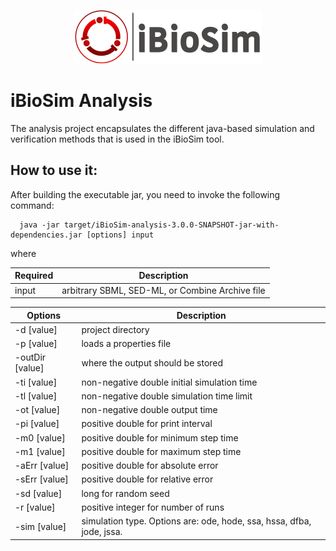 
<p align="center">
  <img  src="../docs/media/iBioSim_horizontal.png">
</p>

# iBioSim Analysis

The analysis project encapsulates the different java-based simulation and 
verification methods that is used in the iBioSim tool. 

## How to use it:

After building the executable jar, you need to invoke the following command:

```
  java -jar target/iBioSim-analysis-3.0.0-SNAPSHOT-jar-with-dependencies.jar [options] input
```

where 

| Required        |  Description  |
| -------------   | ------------- |
| input     | arbitrary SBML, SED-ML, or Combine Archive file |

| Options        |  Description  |
| -------------   | ------------- |
| -d [value] | project directory | 
|-p [value] | loads a properties file |
| -outDir [value] | where the output should be stored |
| -ti [value] | non-negative double initial simulation time | 
| -tl [value] | non-negative double simulation time limit | 
| -ot [value] | non-negative double output time |
| -pi [value] | positive double for print interval |
| -m0 [value] | positive double for minimum step time |
| -m1 [value] | positive double for maximum step time |
| -aErr [value] | positive double for absolute error |
| -sErr [value] | positive double for relative error |
| -sd [value] | long for random seed |
| -r [value] | positive integer for number of runs |
| -sim [value] | simulation type. Options are: ode, hode, ssa, hssa, dfba, jode, jssa. |


